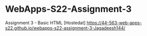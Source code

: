 # WebApps-S22-Assignment-3
Assignment 3 - Basic HTML
[Hostedat] https://44-563-web-apps-s22.github.io/webapps-s22-assignment-3-Jagadeesh144/